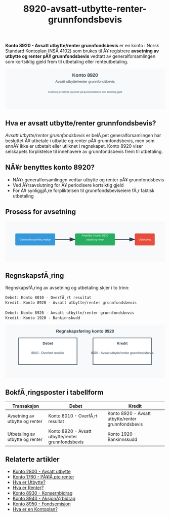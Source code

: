 ﻿---
title: "8920-avsatt-utbytte-renter-grunnfondsbevis"
meta_title: "8920-avsatt-utbytte-renter-grunnfondsbevis"
meta_description: '**Konto 8920 - Avsatt utbytte/renter grunnfondsbevis** er en konto i Norsk Standard Kontoplan (NSÂ 4102) som brukes til Ã¥ registrere **avsetning av utbytte og ...'
slug: 8920-avsatt-utbytte-renter-grunnfondsbevis
type: blog
layout: pages/single
---

**Konto 8920 - Avsatt utbytte/renter grunnfondsbevis** er en konto i Norsk Standard Kontoplan (NSÂ 4102) som brukes til Ã¥ registrere **avsetning av utbytte og renter pÃ¥ grunnfondsbevis** vedtatt av generalforsamlingen som kortsiktig gjeld frem til utbetaling eller renteutbetaling.

![Illustrasjon av konto 8920 avsatt utbytte/renter grunnfondsbevis](8920-avsatt-utbytte-renter-grunnfondsbevis-image.svg)

## Hva er avsatt utbytte/renter grunnfondsbevis?

*Avsatt utbytte/renter grunnfondsbevis* er belÃ¸pet generalforsamlingen har besluttet Ã¥ utbetale i utbytte og renter pÃ¥ grunnfondsbevis, men som ennÃ¥ ikke er utbetalt eller utliknet i regnskapet. Konto 8920 viser selskapets forpliktelse til innehavere av grunnfondsbevis frem til utbetaling.

## NÃ¥r benyttes konto 8920?

* NÃ¥r generalforsamlingen vedtar utbytte og renter pÃ¥ grunnfondsbevis
* Ved Ã¥rsavslutning for Ã¥ periodisere kortsiktig gjeld
* For Ã¥ synliggjÃ¸re forpliktelsen til grunnfondsbeviseiere fÃ¸r faktisk utbetaling

## Prosess for avsetning

![Illustrasjonsprosess for avsetning av utbytte/renter grunnfondsbevis](avsetningsprosess.svg)

## RegnskapsfÃ¸ring

RegnskapsfÃ¸ring av avsetning og utbetaling skjer i to trinn:

```
Debet: Konto 8010 - OverfÃ¸rt resultat
Kredit: Konto 8920 - Avsatt utbytte/renter grunnfondsbevis

Debet: Konto 8920 - Avsatt utbytte/renter grunnfondsbevis
Kredit: Konto 1920 - Bankinnskudd
```

![RegnskapsfÃ¸ring av konto 8920](regnskapsforing.svg)

## BokfÃ¸ringsposter i tabellform

| Transaksjon                            | Debet                                    | Kredit                                    |
|----------------------------------------|------------------------------------------|-------------------------------------------|
| Avsetning av utbytte og renter         | Konto 8010 - OverfÃ¸rt resultat           | Konto 8920 - Avsatt utbytte/renter grunnfondsbevis |
| Utbetaling av utbytte og renter        | Konto 8920 - Avsatt utbytte/renter grunnfondsbevis | Konto 1920 - Bankinnskudd                |

## Relaterte artikler

* [Konto 2800 - Avsatt utbytte](/blogs/kontoplan/2800-avsatt-utbytte "Konto 2800 - Avsatt utbytte: Avsetning av utbytte som kortsiktig gjeld")
* [Konto 1760 - PÃ¥lÃ¸pte renter](/blogs/kontoplan/1760-palopte-renter "Konto 1760 - PÃ¥lÃ¸pte renter: RegnskapsfÃ¸ring av pÃ¥lÃ¸pte renteutgifter")
* [Hva er Utbytte?](/blogs/regnskap/hva-er-utbytte "Hva er Utbytte? RegnskapsfÃ¸ring og Skattemessige Konsekvenser")
* [Hva er Renter?](/blogs/regnskap/hva-er-renter "Hva er Renter? RegnskapsfÃ¸ring og Skattemessige Konsekvenser")
* [Konto 8930 - Konsernbidrag](/blogs/kontoplan/8930-konsernbidrag "Konto 8930 - Konsernbidrag: Konsernbidrag mellom selskaper i konsern")
* [Konto 8940 - AksjonÃ¦rbidrag](/blogs/kontoplan/8940-aksjonaerbidrag "Konto 8940 - AksjonÃ¦rbidrag: AksjonÃ¦rbidrag mellom selskap og aksjonÃ¦r")
* [Konto 8950 - Fondsemisjon](/blogs/kontoplan/8950-fondsemisjon "Konto 8950 - Fondsemisjon: Fondsemisjon i Norsk Standard Kontoplan")
* [Hva er en Kontoplan?](/blogs/regnskap/hva-er-kontoplan "Hva er en Kontoplan? Komplett Guide til Kontoplaner i Norsk Regnskap")
